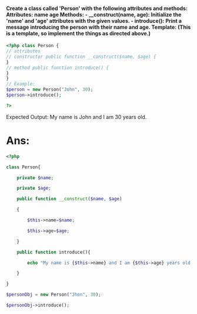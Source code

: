 
#### Create a class called 'Person' with the following attributes and methods: Attributes: name age Methods: - __construct(name, age): Initialize the 'name' and 'age' attributes with the given values. - introduce(): Print a message introducing the person with their name and age. Template: (This is a template, so implement the things as directed above.)
```php
<?php class Person { 
// attributes 
// constructor public function __construct($name, $age) { 
} 
// method public function introduce() { 
} 
} 
// Example: 
$person = new Person("John", 30); 
$person->introduce(); 

?> 
```
Expected Output: My name is John and I am 30 years old.








# Ans:
```php
<?php

class Person{

    private $name;

    private $age;

    public function __construct($name, $age)

    {

        $this->name=$name;

        $this->age=$age;

    }

    public function introduce(){

        echo "My name is {$this->name} and I am {$this->age} years old.";

    }

}

$personObj = new Person("Jhon", 30);

$personObj->introduce();
```


